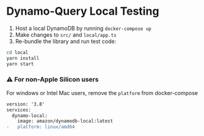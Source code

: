 # Dynamo-Query Local Testing

1. Host a local DynamoDB by running `docker-compose up`
2. Make changes to `src/` and `local/app.ts`
3. Re-bundle the library and run test code:

```sh
cd local
yarn install
yarn start
```

### ⚠️ For non-Apple Silicon users

For windows or Intel Mac users, remove the `platform` from docker-compose

```diff
version: '3.8'
services:
  dynamo-local:
    image: amazon/dynamodb-local:latest
-   platform: linux/amd64
```
